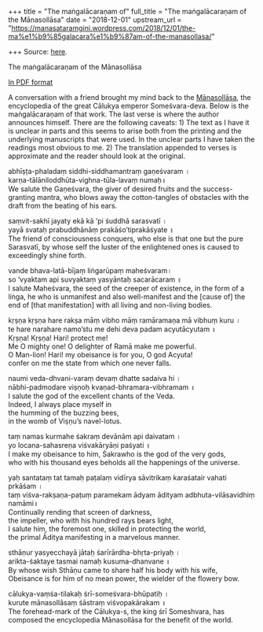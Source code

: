 +++
title = "The maṅgalācaraṇam of"
full_title = "The maṅgalācaraṇam of the Mānasollāsa"
date = "2018-12-01"
upstream_url = "https://manasataramgini.wordpress.com/2018/12/01/the-ma%e1%b9%85galacara%e1%b9%87am-of-the-manasollasa/"

+++
Source: [here](https://manasataramgini.wordpress.com/2018/12/01/the-ma%e1%b9%85galacara%e1%b9%87am-of-the-manasollasa/).

The maṅgalācaraṇam of the Mānasollāsa

[In PDF
format](https://manasataramgini.files.wordpress.com/2018/12/manasollasa.pdf)

A conversation with a friend brought my mind back to the
[Mānasollāsa](https://manasataramgini.wordpress.com/2006/02/15/on-the-name-itself/),
the encyclopedia of the great Cālukya emperor Someśvara-deva. Below is
the maṅgalācaraṇam of that work. The last verse is where the author
announces himself. There are the following caveats: 1) The text as I
have it is unclear in parts and this seems to arise both from the
printing and the underlying manuscripts that were used. In the unclear
parts I have taken the readings most obvious to me. 2) The translation
appended to verses is approximate and the reader should look at the
original.

abhīṣṭa-phaladaṃ siddhi-siddhamantraṃ gaṇeśvaram ।  
karṇa-tālāniloddhūta-vighna-tūla-lavaṃ numaḥ॥  
We salute the Gaṇeśvara, the giver of desired fruits and the
success-granting mantra, who blows away the cotton-tangles of obstacles
with the draft from the beating of his ears.

saṃvit-sakhī jayaty ekā kā ‘pi śuddhā sarasvatī ।  
yayā svataḥ prabuddhānāṃ prakāśo’tiprakāśyate ॥  
The friend of consciousness conquers, who else is that one but the pure
Sarasvatī, by whose self the luster of the enlightened ones is caused to
exceedingly shine forth.

vande bhava-latā-bījaṃ liṅgarūpaṃ maheśvaram।  
so ‘vyaktam api suvyaktaṃ yasyāntaḥ sacarācaram ॥  
I salute Maheśvara, the seed of the creeper of existence, in the form of
a liṅga, he who is unmanifest and also well-manifest and the \[cause
of\] the end of \[that manifestation\] with all living and non-living
bodies.

kṛṣṇa kṛṣṇa hare rakṣa māṃ vibho māṃ ramāramaṇa mā vibhuṃ kuru ।  
te hare narahare namo’stu me dehi deva padam acyutācyutam ॥  
Kṛṣṇa! Kṛṣṇa! Hari! protect me!  
Me O mighty one! O delighter of Ramā make me powerful.  
O Man-lion! Hari! my obeisance is for you, O god Acyuta!  
confer on me the state from which one never falls.

naumi veda-dhvani-varaṃ devaṃ dhatte sadaiva hi ।  
nābhi-padmodare viṣṇoḥ kvaṇad-bhramara-vibhramam ॥  
I salute the god of the excellent chants of the Veda.  
Indeed, I always place myself in  
the humming of the buzzing bees,  
in the womb of Viṣṇu’s navel-lotus.

taṃ namas kurmahe śakraṃ devānām api daivatam ।  
yo locana-sahasreṇa viśvakāryāṇi paśyati ॥  
I make my obeisance to him, Śakrawho is the god of the very gods,  
who with his thousand eyes beholds all the happenings of the universe.

yaḥ santataṃ tat tamaḥ paṭalaṃ vidīrya sāvitrikaṃ karaśatair vahati
prkāśam ।  
taṃ viśva-rakṣaṇa-paṭuṃ paramekam ādyam ādityam adbhuta-vilāsavidhiṃ
namāmi॥  
Continually rending that screen of darkness,  
the impeller, who with his hundred rays bears light,  
I salute him, the foremost one, skilled in protecting the world,  
the primal Āditya manifesting in a marvelous manner.

sthāṇur yasyecchayā jātaḥ śarīrārdha-bhṛta-priyaḥ ।  
arikta-śaktaye tasmai namaḥ kusuma-dhanvane ॥  
By whose wish Sthāṇu came to share half his body with his wife,  
Obeisance is for him of no mean power, the wielder of the flowery bow.

cālukya-vaṃśa-tilakaḥ śrī-someśvara-bhūpatiḥ ।  
kurute mānasollāsaṃ śāstraṃ viśvopakārakam ॥  
The forehead-mark of the Cālukya-s, the king śrī Someshvara, has
composed the encyclopedia Mānasollāsa for the benefit of the world.

